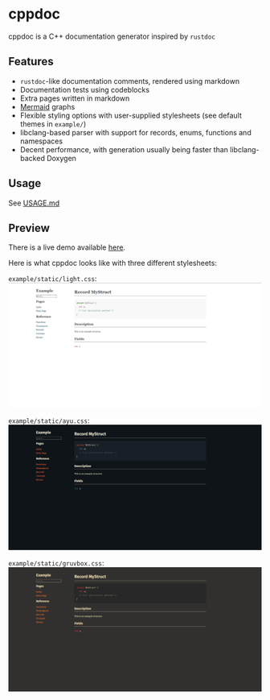 # cppdoc 
cppdoc is a C++ documentation generator inspired by `rustdoc`

## Features
- `rustdoc`-like documentation comments, rendered using markdown
- Documentation tests using codeblocks
- Extra pages written in markdown
- [Mermaid](https://mermaid.js.org) graphs
- Flexible styling options with user-supplied stylesheets (see default themes in `example/`)
- libclang-based parser with support for records, enums, functions and namespaces
- Decent performance, with generation usually being faster than libclang-backed Doxygen

## Usage
See [USAGE.md](USAGE.md)

## Preview
There is a live demo available [here](https://rdmsr.github.io/cppdoc).

Here is what cppdoc looks like with three different stylesheets:

`example/static/light.css`:
![light preview](assets/light-preview.png)

`example/static/ayu.css`:
![ayu preview](assets/ayu-preview.png)

`example/static/gruvbox.css`:
![gruvbox preview](assets/gruvbox-preview.png)

